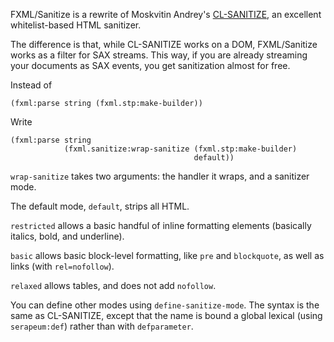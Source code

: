 FXML/Sanitize is a rewrite of Moskvitin
Andrey's [CL-SANITIZE][cl-sanitize], an excellent whitelist-based HTML
sanitizer.

The difference is that, while CL-SANITIZE works on a DOM, FXML/Sanitize
works as a filter for SAX streams. This way, if you are already
streaming your documents as SAX events, you get sanitization almost
for free.

Instead of

    (fxml:parse string (fxml.stp:make-builder))

Write

    (fxml:parse string
                (fxml.sanitize:wrap-sanitize (fxml.stp:make-builder)
                                             default))

`wrap-sanitize` takes two arguments: the handler it wraps, and a
sanitizer mode.

The default mode, `default`, strips all HTML.

`restricted` allows a basic handful of inline formatting elements
(basically italics, bold, and underline).

`basic` allows basic block-level formatting, like `pre` and
`blockquote`, as well as links (with `rel=nofollow`).

`relaxed` allows tables, and does not add `nofollow`.

You can define other modes using `define-sanitize-mode`. The syntax is
the same as CL-SANITIZE, except that the name is bound a global
lexical (using `serapeum:def`) rather than with `defparameter`.

[cl-sanitize]: https://github.com/archimag/cl-sanitize
